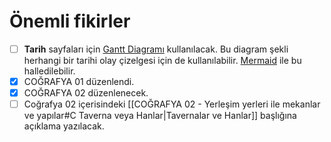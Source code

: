 # Önemli fikirler
- [ ] **Tarih** sayfaları için [Gantt Diagramı](https://en.wikipedia.org/wiki/Gantt_chart) kullanılacak. Bu diagram şekli herhangi bir tarihi olay çizelgesi için de kullanılabilir. [Mermaid](https://mermaid-js.github.io/mermaid-live-editor) ile bu halledilebilir.
- [x] COĞRAFYA 01 düzenlendi.
- [x] COĞRAFYA 02 düzenlenecek.
- [ ] Coğrafya 02 içerisindeki [[COĞRAFYA 02 - Yerleşim yerleri ile mekanlar ve yapılar#C Taverna veya Hanlar|Tavernalar ve Hanlar]] başlığına açıklama yazılacak.